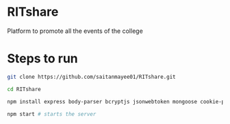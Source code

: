 # RITshare

Platform to promote all the events of the college

# Steps to run

```bash
git clone https://github.com/saitanmayee01/RITshare.git

cd RITshare

npm install express body-parser bcryptjs jsonwebtoken mongoose cookie-parser morgan --save

npm start # starts the server
```
